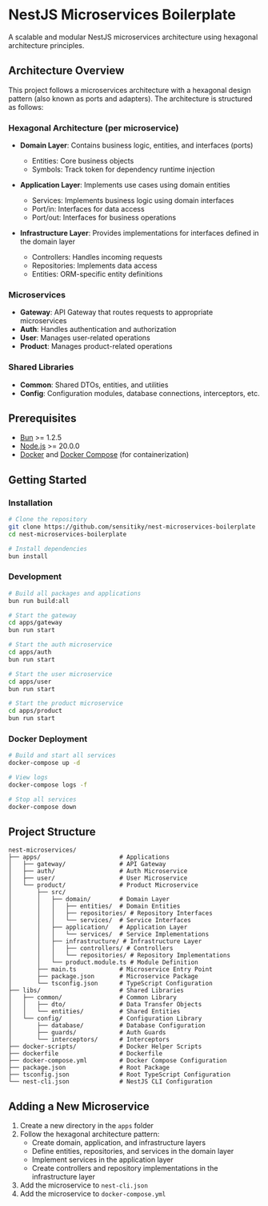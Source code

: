 # NestJS Microservices Boilerplate

A scalable and modular NestJS microservices architecture using hexagonal architecture principles.

## Architecture Overview

This project follows a microservices architecture with a hexagonal design pattern (also known as ports and adapters). The architecture is structured as follows:

### Hexagonal Architecture (per microservice)

- **Domain Layer**: Contains business logic, entities, and interfaces (ports)

  - Entities: Core business objects
  - Symbols: Track token for dependency runtime injection

- **Application Layer**: Implements use cases using domain entities

  - Services: Implements business logic using domain interfaces
  - Port/in: Interfaces for data access
  - Port/out: Interfaces for business operations

- **Infrastructure Layer**: Provides implementations for interfaces defined in the domain layer
  - Controllers: Handles incoming requests
  - Repositories: Implements data access
  - Entities: ORM-specific entity definitions

### Microservices

- **Gateway**: API Gateway that routes requests to appropriate microservices
- **Auth**: Handles authentication and authorization
- **User**: Manages user-related operations
- **Product**: Manages product-related operations

### Shared Libraries

- **Common**: Shared DTOs, entities, and utilities
- **Config**: Configuration modules, database connections, interceptors, etc.

## Prerequisites

- [Bun](https://bun.sh/) >= 1.2.5
- [Node.js](https://nodejs.org/) >= 20.0.0
- [Docker](https://www.docker.com/) and [Docker Compose](https://docs.docker.com/compose/) (for containerization)

## Getting Started

### Installation

```bash
# Clone the repository
git clone https://github.com/sensitiky/nest-microservices-boilerplate
cd nest-microservices-boilerplate

# Install dependencies
bun install
```

### Development

```bash
# Build all packages and applications
bun run build:all

# Start the gateway
cd apps/gateway
bun run start

# Start the auth microservice
cd apps/auth
bun run start

# Start the user microservice
cd apps/user
bun run start

# Start the product microservice
cd apps/product
bun run start
```

### Docker Deployment

```bash
# Build and start all services
docker-compose up -d

# View logs
docker-compose logs -f

# Stop all services
docker-compose down
```

## Project Structure

```
nest-microservices/
├── apps/                      # Applications
│   ├── gateway/               # API Gateway
│   ├── auth/                  # Auth Microservice
│   ├── user/                  # User Microservice
│   └── product/               # Product Microservice
│       ├── src/
│       │   ├── domain/        # Domain Layer
│       │   │   ├── entities/  # Domain Entities
│       │   │   ├── repositories/ # Repository Interfaces
│       │   │   └── services/  # Service Interfaces
│       │   ├── application/   # Application Layer
│       │   │   └── services/  # Service Implementations
│       │   ├── infrastructure/ # Infrastructure Layer
│       │   │   ├── controllers/ # Controllers
│       │   │   └── repositories/ # Repository Implementations
│       │   └── product.module.ts # Module Definition
│       ├── main.ts            # Microservice Entry Point
│       ├── package.json       # Microservice Package
│       └── tsconfig.json      # TypeScript Configuration
├── libs/                      # Shared Libraries
│   ├── common/                # Common Library
│   │   ├── dto/               # Data Transfer Objects
│   │   └── entities/          # Shared Entities
│   └── config/                # Configuration Library
│       ├── database/          # Database Configuration
│       ├── guards/            # Auth Guards
│       └── interceptors/      # Interceptors
├── docker-scripts/            # Docker Helper Scripts
├── dockerfile                 # Dockerfile
├── docker-compose.yml         # Docker Compose Configuration
├── package.json               # Root Package
├── tsconfig.json              # Root TypeScript Configuration
└── nest-cli.json              # NestJS CLI Configuration
```

## Adding a New Microservice

1. Create a new directory in the `apps` folder
2. Follow the hexagonal architecture pattern:
   - Create domain, application, and infrastructure layers
   - Define entities, repositories, and services in the domain layer
   - Implement services in the application layer
   - Create controllers and repository implementations in the infrastructure layer
3. Add the microservice to `nest-cli.json`
4. Add the microservice to `docker-compose.yml`
